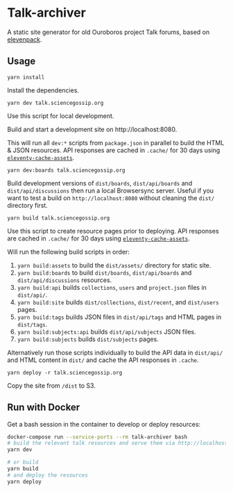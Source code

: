 # Talk-archiver
A static site generator for old Ouroboros project Talk forums, based on [elevenpack](https://github.com/deviousdodo/elevenpack).

## Usage

```
yarn install
```

Install the dependencies.

```
yarn dev talk.sciencegossip.org
```

Use this script for local development.

Build and start a development site on http://localhost:8080.

This will run all `dev:*` scripts from `package.json` in parallel to build the HTML & JSON resources. API responses are cached in `.cache/` for 30 days using [`eleventy-cache-assets`](https://github.com/11ty/eleventy-cache-assets).

```
yarn dev:boards talk.sciencegossip.org
```

Build development versions of `dist/boards`, `dist/api/boards` and `dist/api/discussions` then run a local Browsersync server. Useful if you want to test a build on `http://localhost:8080` without cleaning the `dist/` directory first.

```
yarn build talk.sciencegossip.org
```
Use this script to create resource pages prior to deploying. API responses are cached in `.cache/` for 30 days using [`eleventy-cache-assets`](https://github.com/11ty/eleventy-cache-assets).

Will run the following build scripts in order:

1. `yarn build:assets` to build the `dist/assets/` directory for static site.
1. `yarn build:boards` to build `dist/boards`, `dist/api/boards` and `dist/api/discussions` resources.
1. `yarn build:api` builds `collections`, `users` and `project.json` files in `dist/api/`.
1. `yarn build:site` builds `dist/collections`, `dist/recent`, and `dist/users` pages.
1. `yarn build:tags` builds JSON files in `dist/api/tags` and HTML pages in `dist/tags`.
1. `yarn build:subjects:api` builds `dist/api/subjects` JSON files.
1. `yarn build:subjects` builds `dist/subjects` pages.

Alternatively run those scripts individually to build the API data in `dist/api/` and HTML content in `dist/` and cache the API responses in `.cache`.

```
yarn deploy -r talk.sciencegossip.org
```

Copy the site from `/dist` to S3.

## Run with Docker

Get a bash session in the container to develop or deploy resources:

``` bash
docker-compose run --service-ports --rm talk-archiver bash
# build the relevant talk resources and serve them via http://localhost:8080
yarn dev

# or build
yarn build
# and deploy the resources
yarn deploy
```

